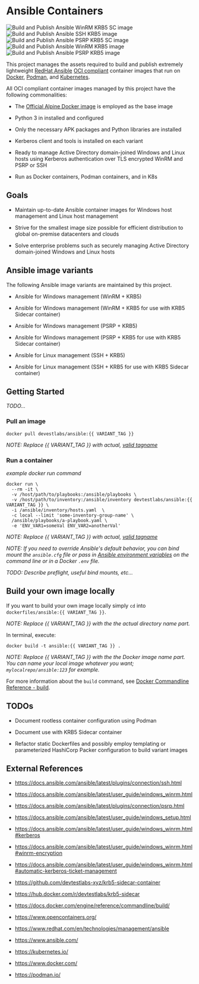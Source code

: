 # Ansible Containers
![Build and Publish Ansible WinRM KRB5 SC image](https://github.com/devtestlabs-xyz/ansible-containers/workflows/Build%20and%20Publish%20Ansible%20WinRM%20KRB5%20SC%20image/badge.svg) 
![Build and Publish Ansible SSH KRB5 image](https://github.com/devtestlabs-xyz/ansible-containers/workflows/Build%20and%20Publish%20Ansible%20SSH%20KRB5%20image/badge.svg) 
![Build and Publish Ansible PSRP KRB5 SC image](https://github.com/devtestlabs-xyz/ansible-containers/workflows/Build%20and%20Publish%20Ansible%20PSRP%20KRB5%20SC%20image/badge.svg) 
![Build and Publish Ansible WinRM KRB5 image](https://github.com/devtestlabs-xyz/ansible-containers/workflows/Build%20and%20Publish%20Ansible%20WinRM%20KRB5%20image/badge.svg) 
![Build and Publish Ansible PSRP KRB5 image](https://github.com/devtestlabs-xyz/ansible-containers/workflows/Build%20and%20Publish%20Ansible%20PSRP%20KRB5%20image/badge.svg)

This project manages the assets required to build and publish extremely lightweight [RedHat Ansible](https://www.ansible.com/) [OCI compliant](https://www.opencontainers.org/) container images that run on [Docker](https://www.docker.com/), [Podman](https://podman.io/), and [Kubernetes](https://kubernetes.io/). 

All OCI compliant container images managed by this project have the following commonalities:

* The [Official Alpine Docker image](https://hub.docker.com/_/alpine) is employed as the base image

* Python 3 in installed and configured

* Only the necessary APK packages and Python libraries are installed

* Kerberos client and tools is installed on each variant

* Ready to manage Active Directory domain-joined Windows and Linux hosts using Kerberos authentication over TLS encrypted WinRM and PSRP or SSH

* Run as Docker containers, Podman containers, and in K8s

## Goals
* Maintain up-to-date Ansible container images for Windows host management and Linux host management

* Strive for the smallest image size possible for efficient distribution to global on-premise datacenters and clouds

* Solve enterprise problems such as securely managing Active Directory domain-joined Windows and Linux hosts

## Ansible image variants
The following Ansible image variants are maintained by this project.

* Ansible for Windows management (WinRM + KRB5)

* Ansible for Windows management (WinRM + KRB5 for use with KRB5 Sidecar container)

* Ansible for Windows management (PSRP + KRB5)

* Ansible for Windows management (PSRP + KRB5 for use with KRB5 Sidecar container)

* Ansible for Linux management (SSH + KRB5)

* Ansible for Linux management (SSH + KRB5 for use with KRB5 Sidecar container)

## Getting Started
*TODO...*

### Pull an image

```
docker pull devestlabs/ansible:{{ VARIANT_TAG }}
```

*NOTE: Replace {{ VARIANT_TAG }} with actual, [valid tagname](https://hub.docker.com/r/devtestlabs/ansible/tags)*

### Run a container
*example docker run command*
```
docker run \
  --rm -it \
  -v /host/path/to/playbooks:/ansible/playbooks \
  -v /host/path/to/inventory:/ansible/inventory devtestlabs/ansible:{{ VARIANT_TAG }} \
  -i /ansible/inventory/hosts.yaml  \
  -c local --limit 'some-inventory-group-name' \
  /ansible/playbooks/a-playbook.yaml \
  -e 'ENV_VAR1=someVal ENV_VAR2=anotherVal'
```

*NOTE: Replace {{ VARIANT_TAG }} with actual, [valid tagname](https://hub.docker.com/r/devtestlabs/ansible/tags)*

*NOTE: If you need to override Ansible's default behavior, you can bind mount the `ansible.cfg` file or pass in [Ansible environment variables](https://docs.ansible.com/ansible/latest/reference_appendices/config.html#ansible-configuration-settings) on the command line or in a Docker `.env` file.*

*TODO: Describe preflight, useful bind mounts, etc...*

## Build your own image locally
If you want to build your own image locally simply `cd` into `dockerfiles/ansible:{{ VARIANT_TAG }}`.

*NOTE: Replace {{ VARIANT_TAG }} with the the actual directory name part.*

In terminal, execute:

```
docker build -t ansible:{{ VARIANT_TAG }} .
```

*NOTE: Replace {{ VARIANT_TAG }} with the the Docker image name part. You can name your local image whatever you want; `mylocalrepo/ansible:123` for example.*

For more information about the `build` command, see [Docker Commandline Reference - build](https://docs.docker.com/engine/reference/commandline/build/).

## TODOs
* Document rootless container configuration using Podman

* Document use with KRB5 Sidecar container

* Refactor static Dockerfiles and possibly employ templating or parameterized HashiCorp Packer configuration to build variant images

## External References
* https://docs.ansible.com/ansible/latest/plugins/connection/ssh.html

* https://docs.ansible.com/ansible/latest/user_guide/windows_winrm.html

* https://docs.ansible.com/ansible/latest/plugins/connection/psrp.html

* https://docs.ansible.com/ansible/latest/user_guide/windows_setup.html

* https://docs.ansible.com/ansible/latest/user_guide/windows_winrm.html#kerberos

* https://docs.ansible.com/ansible/latest/user_guide/windows_winrm.html#winrm-encryption

* https://docs.ansible.com/ansible/latest/user_guide/windows_winrm.html#automatic-kerberos-ticket-management

* https://github.com/devtestlabs-xyz/krb5-sidecar-container

* https://hub.docker.com/r/devtestlabs/krb5-sidecar

* https://docs.docker.com/engine/reference/commandline/build/

* https://www.opencontainers.org/

* https://www.redhat.com/en/technologies/management/ansible

* https://www.ansible.com/

* https://kubernetes.io/

* https://www.docker.com/

* https://podman.io/
